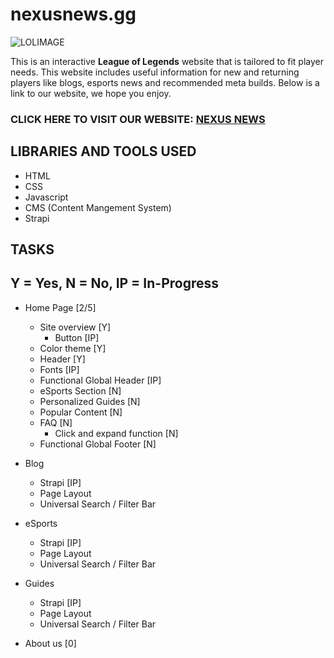 # nexusnews.gg

![LOLIMAGE](https://cmsassets.rgpub.io/sanity/images/dsfx7636/news/9eb028de391e65072d06e77f06d0955f66b9fa2c-736x316.png?auto=format&fit=fill&q=80&w=625)

This is an interactive **League of Legends** website that is tailored to fit player needs. This website includes useful information for new and returning players like blogs, esports news and recommended meta builds. Below is a link to our website, we hope you enjoy.

### CLICK HERE TO VISIT OUR WEBSITE: [NEXUS NEWS](https://www.google.com/)

## LIBRARIES AND TOOLS USED

-   HTML
-   CSS
-   Javascript
-   CMS (Content Mangement System)
-   Strapi

## TASKS

## Y = Yes, N = No, IP = In-Progress

-   Home Page [2/5]

    -   Site overview [Y]
        -   Button [IP]
    -   Color theme [Y]
    -   Header [Y]
    -   Fonts [IP]
    -   Functional Global Header [IP]
    -   eSports Section [N]
    -   Personalized Guides [N]
    -   Popular Content [N]
    -   FAQ [N]
        -   Click and expand function [N]
    -   Functional Global Footer [N]

-   Blog

    -   Strapi [IP]
    -   Page Layout
    -   Universal Search / Filter Bar

-   eSports
    -   Strapi [IP]
    -   Page Layout
    -   Universal Search / Filter Bar
-   Guides
    -   Strapi [IP]
    -   Page Layout
    -   Universal Search / Filter Bar
-   About us [0]
